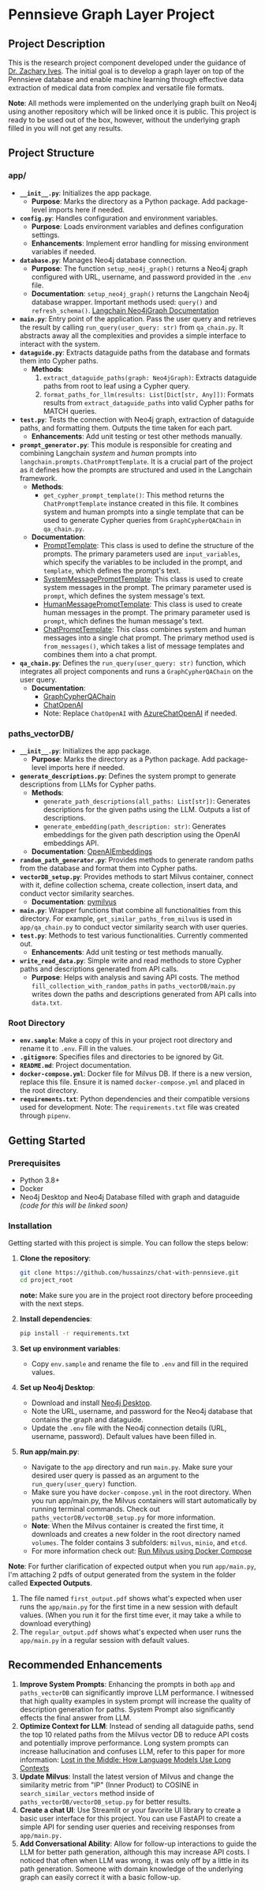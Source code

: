 # Pennsieve Graph Layer Project

## Project Description
This is the research project component developed under the guidance of [Dr. Zachary Ives](https://www.cis.upenn.edu/~zives/). The initial goal is to develop a graph layer on top of the Pennsieve database and enable machine learning through effective data extraction of medical data from complex and versatile file formats.

**Note**: All methods were implemented on the underlying graph built on Neo4j using another repository which will be linked once it is public. This project is ready to be used out of the box, however, without the underlying graph filled in you will not get any results.

## Project Structure

### app/
- **`__init__.py`**: Initializes the app package.
  - **Purpose**: Marks the directory as a Python package. Add package-level imports here if needed.
- **`config.py`**: Handles configuration and environment variables.
  - **Purpose**: Loads environment variables and defines configuration settings.
  - **Enhancements**: Implement error handling for missing environment variables if needed.
- **`database.py`**: Manages Neo4j database connection.
  - **Purpose**: The function `setup_neo4j_graph()` returns a Neo4j graph configured with URL, username, and password provided in the `.env` file.
  - **Documentation**: `setup_neo4j_graph()` returns the Langchain Neo4j database wrapper. Important methods used: `query()` and `refresh_schema()`. [Langchain Neo4jGraph Documentation](https://api.python.langchain.com/en/latest/graphs/langchain_community.graphs.neo4j_graph.Neo4jGraph.html)
- **`main.py`**: Entry point of the application. Pass the user query and retrieves the result by calling `run_query(user_query: str)` from `qa_chain.py`. It abstracts away all the complexities and provides a simple interface to interact with the system.
- **`dataguide.py`**: Extracts dataguide paths from the database and formats them into Cypher paths.
  - **Methods**:
    1. `extract_dataguide_paths(graph: Neo4jGraph)`: Extracts dataguide paths from root to leaf using a Cypher query.
    2. `format_paths_for_llm(results: List[Dict[str, Any]])`: Formats results from `extract_dataguide_paths` into valid Cypher paths for MATCH queries.
- **`test.py`**: Tests the connection with Neo4j graph, extraction of dataguide paths, and formatting them. Outputs the time taken for each part.
  - **Enhancements**: Add unit testing or test other methods manually.
- **`prompt_generator.py`**: This module is responsible for creating and combining Langchain _system_ and _human_ prompts into `langchain.prompts.ChatPromptTemplate`. It is a crucial part of the project as it defines how the prompts are structured and used in the Langchain framework.
  - **Methods**:
    - `get_cypher_prompt_template()`: This method returns the `ChatPromptTemplate` instance created in this file. It combines system and human prompts into a single template that can be used to generate Cypher queries from `GraphCypherQAChain` in `qa_chain.py`.
  - **Documentation**:
    - [PromptTemplate](https://api.python.langchain.com/en/latest/prompts/langchain_core.prompts.prompt.PromptTemplate.html): This class is used to define the structure of the prompts. The primary parameters used are `input_variables`, which specify the variables to be included in the prompt, and `template`, which defines the prompt's text.
    - [SystemMessagePromptTemplate](https://api.python.langchain.com/en/latest/prompts/langchain_core.prompts.chat.SystemMessagePromptTemplate.html): This class is used to create system messages in the prompt. The primary parameter used is `prompt`, which defines the system message's text.
    - [HumanMessagePromptTemplate](https://api.python.langchain.com/en/latest/prompts/langchain_core.prompts.chat.HumanMessagePromptTemplate.html): This class is used to create human messages in the prompt. The primary parameter used is `prompt`, which defines the human message's text.
    - [ChatPromptTemplate](https://api.python.langchain.com/en/latest/prompts/langchain_core.prompts.chat.ChatPromptTemplate.html): This class combines system and human messages into a single chat prompt. The primary method used is `from_messages()`, which takes a list of message templates and combines them into a chat prompt.
- **`qa_chain.py`**: Defines the `run_query(user_query: str)` function, which integrates all project components and runs a `GraphCypherQAChain` on the user query.
  - **Documentation**:
    - [GraphCypherQAChain](https://api.python.langchain.com/en/latest/chains/langchain.chains.graph_qa.cypher.GraphCypherQAChain.html)
    - [ChatOpenAI](https://api.python.langchain.com/en/latest/chat_models/langchain_openai.chat_models.base.ChatOpenAI.html)
    - Note: Replace `ChatOpenAI` with [AzureChatOpenAI](https://api.python.langchain.com/en/latest/chat_models/langchain_openai.chat_models.azure.AzureChatOpenAI.html) if needed.
### paths_vectorDB/
- **`__init__.py`**: Initializes the app package.
  - **Purpose**: Marks the directory as a Python package. Add package-level imports here if needed.
- **`generate_descriptions.py`**: Defines the system prompt to generate descriptions from LLMs for Cypher paths. 
  - **Methods**:
    - `generate_path_descriptions(all_paths: List[str])`: Generates descriptions for the given paths using the LLM. Outputs a list of descriptions.
    - `generate_embedding(path_description: str)`: Generates embeddings for the given path description using the OpenAI embeddings API.
  - **Documentation**: [OpenAIEmbeddings](https://api.python.langchain.com/en/latest/embeddings/langchain_openai.embeddings.base.OpenAIEmbeddings.html)
- **`random_path_generator.py`**: Provides methods to generate random paths from the database and format them into Cypher paths.
- **`vectorDB_setup.py`**: Provides methods to start Milvus container, connect with it, define collection schema, create collection, insert data, and conduct vector similarity searches.
  - **Documentation**: [pymilvus](https://milvus.io/api-reference/pymilvus/v2.4.x/MilvusClient/Collections/create_collection.md)
- **`main.py`**: Wrapper functions that combine all functionalities from this directory. For example, `get_similar_paths_from_milvus` is used in `app/qa_chain.py` to conduct vector similarity search with user queries.
- **`test.py`**: Methods to test various functionalities. Currently commented out.
  - **Enhancements**: Add unit testing or test methods manually.
- **`write_read_data.py`**: Simple write and read methods to store Cypher paths and descriptions generated from API calls. 
  - **Purpose**: Helps with analysis and saving API costs. The method `fill_collection_with_random_paths` in `paths_vectorDB/main.py` writes down the paths and descriptions generated from API calls into `data.txt`.

### Root Directory
- **`env.sample`**: Make a copy of this in your project root directory and rename it to `.env`. Fill in the values.
- **`.gitignore`**: Specifies files and directories to be ignored by Git.
- **`README.md`**: Project documentation.
- **`docker-compose.yml`**: Docker file for Milvus DB. If there is a new version, replace this file. Ensure it is named `docker-compose.yml` and placed in the root directory.
- **`requirements.txt`**: Python dependencies and their compatible versions used for development. Note: The `requirements.txt` file was created through `pipenv`.

## Getting Started

### Prerequisites
- Python 3.8+
- Docker
- Neo4j Desktop and Neo4j Database filled with graph and dataguide _(code for this will be linked soon)_

### Installation
Getting started with this project is simple. You can follow the steps below:
1. **Clone the repository**:
   ```bash
   git clone https://github.com/hussainzs/chat-with-pennsieve.git
   cd project_root
   ``` 
   **note:** Make sure you are in the project root directory before proceeding with the next steps.

2. **Install dependencies**:
   ```bash
   pip install -r requirements.txt
   ```

3. **Set up environment variables**:
   - Copy `env.sample` and rename the file to `.env` and fill in the required values.

4. **Set up Neo4j Desktop**:
   - Download and install [Neo4j Desktop](https://neo4j.com/download/).
   - Note the URL, username, and password for the Neo4j database that contains the graph and dataguide.
   - Update the `.env` file with the Neo4j connection details (URL, username, password). Default values have been filled in.

5. **Run app/main.py**:
   - Navigate to the `app` directory and run `main.py`. Make sure your desired user query is passed as an argument to the `run_query(user_query)` function.
   - Make sure you have `docker-compose.yml` in the root directory. When you run app/main.py, the Milvus containers will start automatically by running terminal commands. Check out `paths_vectorDB/vectorDB_setup.py` for more information.
   - **Note**: When the Milvus container is created the first time, it downloads  and creates a new folder in the root directory named `volumes`. The folder contains 3 subfolders: `milvus`, `minio`, and `etcd`.
   - For more information check out: [Run Milvus using Docker Compose](https://milvus.io/docs/install_standalone-docker-compose.md)

**Note**: For further clarification of expected output when you run `app/main.py`, I'm attaching 2 pdfs of output generated from the system in the folder called **Expected Outputs**. 
1. The file named `first_output.pdf` shows what's expected when user runs the `app/main.py` for the first time in a new session with default values. (When you run it for the first time ever, it may take a while to download everything)
2. The `regular_output.pdf` shows what's expected when user runs the `app/main.py` in a regular session with default values.

## Recommended Enhancements
1. **Improve System Prompts**: Enhancing the prompts in both `app` and `paths_vectorDB` can significantly improve LLM performance. I witnessed that high quality examples in system prompt will increase the quality of description generation for paths. System Prompt also significantly effects the final answer from LLM.
2. **Optimize Context for LLM**: Instead of sending all dataguide paths, send the top 10 related paths from the Milvus vector DB to reduce API costs and potentially improve performance. Long system prompts can increase hallucination and confuses LLM, refer to this paper for more information: [Lost in the Middle: How Language Models Use Long Contexts](https://arxiv.org/pdf/2307.03172)
3. **Update Milvus**: Install the latest version of Milvus and change the similarity metric from "IP" (Inner Product) to COSINE in `search_similar_vectors` method inside of `paths_vectorDB/vectorDB_setup.py` for better results.
4. **Create a chat UI**: Use Streamlit or your favorite UI library to create a basic user interface for this project. You can use FastAPI to create a simple API for sending user queries and receiving responses from `app/main.py.`
5. **Add Conversational Ability**: Allow for follow-up interactions to guide the LLM for better path generation, although this may increase API costs. I noticed that often when LLM was wrong, it was only off by a little in its path generation. Someone with domain knowledge of the underlying graph can easily correct it with a basic follow-up.

